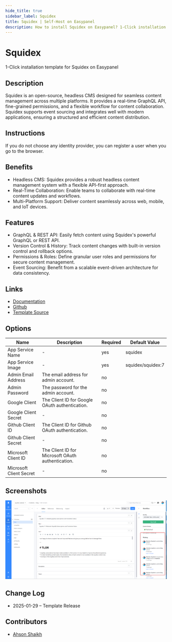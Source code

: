 ```yaml
---
hide_title: true
sidebar_label: Squidex
title: Squidex | Self-Host on Easypanel
description: How to install Squidex on Easypanel? 1-Click installation template for Squidex on Easypanel
---
```


<!-- generated -->

# Squidex

1-Click installation template for Squidex on Easypanel

## Description

Squidex is an open-source, headless CMS designed for seamless content management across multiple platforms. It provides a real-time GraphQL API, fine-grained permissions, and a flexible workflow for content collaboration. Squidex supports event sourcing and integrates well with modern applications, ensuring a structured and efficient content distribution.

## Instructions

If you do not choose any identity provider, you can register a user when you go to the browser.

## Benefits

- Headless CMS: Squidex provides a robust headless content management system with a flexible API-first approach.
- Real-Time Collaboration: Enable teams to collaborate with real-time content updates and workflows.
- Multi-Platform Support: Deliver content seamlessly across web, mobile, and IoT devices.

## Features

- GraphQL & REST API: Easily fetch content using Squidex's powerful GraphQL or REST API.
- Version Control & History: Track content changes with built-in version control and rollback options.
- Permissions & Roles: Define granular user roles and permissions for secure content management.
- Event Sourcing: Benefit from a scalable event-driven architecture for data consistency.

## Links

- [Documentation](https://docs.squidex.io/)
- [Github](https://github.com/Squidex/squidex)
- [Template Source](https://github.com/easypanel-io/templates/tree/main/templates/squidex)

## Options

Name | Description | Required | Default Value
-|-|-|-
App Service Name | - | yes | squidex
App Service Image | - | yes | squidex/squidex:7
Admin Email Address | The email address for admin account. | no | 
Admin Password | The password for the admin account. | no | 
Google Client | The Client ID for Google OAuth authentication. | no | 
Google Client Secret | - | no | 
Github Client ID | The Client ID for Github OAuth authentication. | no | 
Github Client Secret | - | no | 
Microsoft Client ID | The Client ID for Microsoft OAuth authentication. | no | 
Microsoft Client Secret | - | no | 

## Screenshots

![Squidex Screenshot](./assets/screenshot.png)

## Change Log

- 2025-01-29 – Template Release

## Contributors

- [Ahson Shaikh](https://github.com/Ahson-Shaikh)
